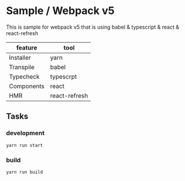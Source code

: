 # Sample / Webpack v5


This is sample for webpack v5 that is using babel & typescript & react & react-refresh

| feature    | tool          |
|------------|---------------|
| Installer  | yarn          |
| Transpile  | babel         |
| Typecheck  | typescrpt     |
| Components | react         |
| HMR        | react-refresh |


## Tasks

### development

```
yarn run start
```

### build

```
yarn run build
```
